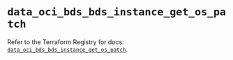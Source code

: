 # `data_oci_bds_bds_instance_get_os_patch`

Refer to the Terraform Registry for docs: [`data_oci_bds_bds_instance_get_os_patch`](https://registry.terraform.io/providers/hashicorp/oci/7.19.0/docs/data-sources/bds_bds_instance_get_os_patch).
